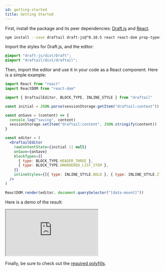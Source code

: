 ```yaml
---
id: getting-started
title: Getting Started
---
```


First, install the package and its peer dependencies: [Draft.js](https://draftjs.org/) and [React](https://reactjs.org/).

```sh
npm install --save draftail draft-js@^0.10.5 react react-dom prop-types
```

Import the styles for Draft.js, and the editor:

```scss
@import "draft-js/dist/Draft";
@import "draftail/dist/draftail";
```

Then, import the editor and use it in your code as a React component. Here is a simple example:

```jsx
import React from "react"
import ReactDOM from "react-dom"

import { DraftailEditor, BLOCK_TYPE, INLINE_STYLE } from "draftail"

const initial = JSON.parse(sessionStorage.getItem("draftail:content"))

const onSave = (content) => {
  console.log("saving", content)
  sessionStorage.setItem("draftail:content", JSON.stringify(content))
}

const editor = (
  <DraftailEditor
    rawContentState={initial || null}
    onSave={onSave}
    blockTypes={[
      { type: BLOCK_TYPE.HEADER_THREE },
      { type: BLOCK_TYPE.UNORDERED_LIST_ITEM },
    ]}
    inlineStyles={[{ type: INLINE_STYLE.BOLD }, { type: INLINE_STYLE.ITALIC }]}
  />
)

ReactDOM.render(editor, document.querySelector("[data-mount]"))
```

Here is a demo of the result:

<iframe src="https://demo.draftail.org/examples/iframe.html?selectedKind=Draftail&selectedStory=Simple" class="iframe iframe--docs-200"></iframe>

Finally, be sure to check out the [required polyfills](BrowserSupport.md).
